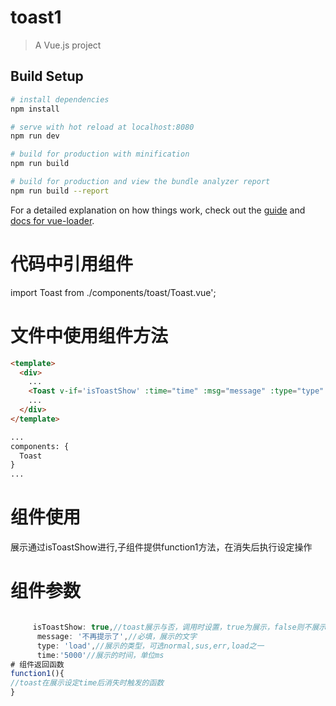 # toast1

> A Vue.js project

## Build Setup

``` bash
# install dependencies
npm install

# serve with hot reload at localhost:8080
npm run dev

# build for production with minification
npm run build

# build for production and view the bundle analyzer report
npm run build --report
```

For a detailed explanation on how things work, check out the [guide](http://vuejs-templates.github.io/webpack/) and [docs for vue-loader](http://vuejs.github.io/vue-loader).

# 代码中引用组件
import Toast from ./components/toast/Toast.vue';

# 文件中使用组件方法
```html
<template>
  <div>
    ...
    <Toast v-if='isToastShow' :time="time" :msg="message" :type="type" @function1="closeToast"></Toast>
    ...
  </div>
</template>

...
components: {
  Toast
}
...
```
# 组件使用
展示通过isToastShow进行,子组件提供function1方法，在消失后执行设定操作
# 组件参数
```javascript

     isToastShow: true,//toast展示与否，调用时设置，true为展示，false则不展示
      message: '不再提示了',//必填，展示的文字
      type: 'load',//展示的类型，可选normal,sus,err,load之一
      time:'5000'//展示的时间，单位ms
# 组件返回函数
function1(){
//toast在展示设定time后消失时触发的函数
}
